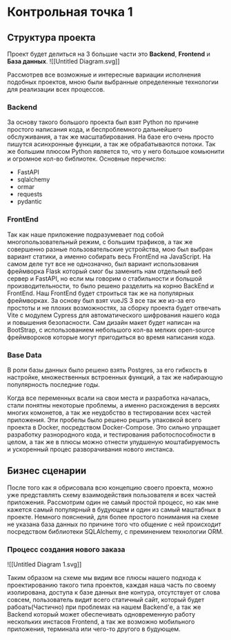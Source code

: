 # Контрольная точка 1


## Структура проекта

Проект будет делиться на 3 большие части это **Backend**, **Frontend** и **База данных**.
![[Untitled Diagram.svg]]

Рассмотрев все возможные и интересные вариации исполнения подобных проектов, мною были выбранные определенные технологии для реализации всех процессов.

### Backend
За основу такого большого проекта был взят Python по причине простого написания кода, и беспроблемного дальнейшего обслуживания, а так же масштабирования. На базе его очень просто пишутся асинхронные функции, а так же обрабатываются потоки. Так же большим плюсом Python является то, что у него большое комьюнити и огромное кол-во библиотек. Основные перечислю:
 - FastAPI
 - sqlalchemy
 - ormar
 - requests
 - pydantic

### FrontEnd
Так как наше приложение подразумевает под собой многопользовательный режим, с большим трафиков, а так же совершенно разные пользовательские устройства, мою был выбран вариант статики, а именно собирать весь FrontEnd на JavaScript. 
На самом деле тут все не однозначно, был вариант использования фреймворка Flask который смог бы заменить нам отдельный веб сервер и FastAPI, но если мы говорим о стабильности и большой производительности, то было решено разделить на корню BackEnd и FrontEnd.
Наш FrontEnd будет строиться так же на популярных фреймворках. За основу был взят vueJS 3 все так же из-за его простоты и не плохих возможностях, за сборку проекта будет отвечать Vite с модулем Cypress для автоматического шифрования нашего кода и повышения безопасности. 
Сам дизайн макет будет написан на BootStrap, с использованием небольшого кол-ва мелких open-source фреймвороков которые могут пригодиться во время написания кода.

### Base Data
В роли базы данных было решено взять Postgres, за его гибкость в настройке, множественных встроенных функций, а так же набирающую популярность последние годы.

Когда все переменных всали на свои места и разработка началась, стали понятны некоторые проблемы, а именно расхождения в версиях многих комонетов, а так же неудобство в тестировании всех частей приложения. Эти пробелы было решено решить упаковкой всего проекта в Docker, посредством Docker-Compose. Это сильно  упращает разработку разнородного кода, и тестирования работоспособности в целом, а так же в плюсы можно отнести улудшеную моштабируемость и ускоренный процес разворачивания нового инстанса.


## Бизнес сценарии
После того как я обрисовала всю концепцию своего проекта, можно уже представлять схему взаимодействия пользователя и всех частей приложения. 
Рассмотрим один не самый простой процесс, но как мне кажется самый популярный в будующем и один из самый маштабных в проекте. 
Немного пояснений, для более простого понимания на схеме не указана база данных по причине того что общение с ней происходит посредством библиотеки SQLAlchemy, с преминением технологии ORM.

### Процесс создания нового заказа

![[Untitled Diagram 1.svg]]

Таким образом на схеме мы видим все плюсы нашего подхода к проектированию такого типа проектов, каждая наша часть по своему изолирована, доступа к базе данных вне контура, отсутствует от слова совсем, пользователь видит всего статичный сайт, который будет рабоать(Частично) при проблемах на нашем Backend'е, а так же Backend который может обеспечивать одновременную работу нескольких инстасов Frontend, а так же возможно мобильного приложения, терминала или чего-то другого в будующем.  